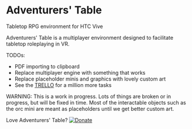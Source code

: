 # Adventurers' Table
Tabletop RPG environment for HTC Vive

Adventurers' Table is a multiplayer environment designed to facilitate tabletop roleplaying in VR. 

TODOs: 
- PDF importing to clipboard
- Replace multiplayer engine with something that works
- Replace placeholder minis and graphics with lovely custom art
- See the [TRELLO](https://trello.com/b/FqNI2Rf2/adventurers-table) for a million more tasks

WARNING: This is a work in progress. Lots of things are broken or in progress, but will be fixed in time. Most of the interactable objects such as the orc mini are meant as placeholders until we get better custom art.

Love Adventurers' Table? 
[![Donate](https://img.shields.io/badge/Donate-PayPal-green.svg)](https://www.paypal.com/cgi-bin/webscr?cmd=_s-xclick&hosted_button_id=N9DDMLX8JJEDG)
